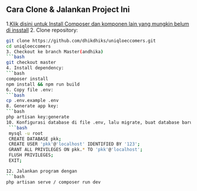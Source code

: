 ## Cara Clone & Jalankan Project Ini

1.[Klik disini untuk Install Composer dan komponen lain yang mungkin belum di insstall](https://www.notion.so/Dokumentasi-UKK-203e4e8344be809ca378c20ba3949685?source=copy_link)
2. Clone repository:
   ```bash
   git clone https://github.com/dhikdhiks/uniqloeccomers.git
   cd uniqloeccomers
3. Checkout ke branch Master(andhika)
   ```bash
   git checkout master
4. Install dependency:
   ```bash
   composer install
   npm install && npm run build
6. Copy file .env:
   ```bash
   cp .env.example .env
8. Generate app key:
   ```bash
   php artisan key:generate
10. Konfigurasi database di file .env, lalu migrate, buat database baru beserta user non root
    ```bash
    mysql -u root
    CREATE DATABASE pkk;
    CREATE USER 'pkk'@'localhost' IDENTIFIED BY '123';
    GRANT ALL PRIVILEGES ON pkk.* TO 'pkk'@'localhost';
    FLUSH PRIVILEGES;
    EXIT;

12. Jalankan program dengan
```bash
php artisan serve / composer run dev
